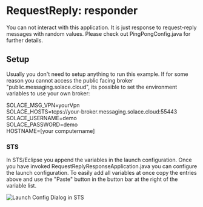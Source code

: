 # RequestReply: responder

You can not interact with this application.
It is just response to request-reply messages with random values.
Please check out PingPongConfig.java for further details.

## Setup

Usually you don't need to setup anything to run this example.
If for some reason you cannot access the public facing broker "public.messaging.solace.cloud",
its possible to set the environment variables to use your own broker:

SOLACE_MSG_VPN=yourVpn<br>
SOLACE_HOSTS=tcps://your-broker.messaging.solace.cloud:55443<br>
SOLACE_USERNAME=demo<br>
SOLACE_PASSWORD=demo<br>
HOSTNAME=[your computername]<br>

### STS

In STS/Eclipse you append the variables in the launch configuration. Once you have invoked
RequestReplyResponseApplication.java you can configure the launch configuration. To easily add all variables at once
copy the entries above and use the "Paste" button in the button bar at the right of the variable list.

![Launch Config Dialog in STS](../images/sts1.png)
